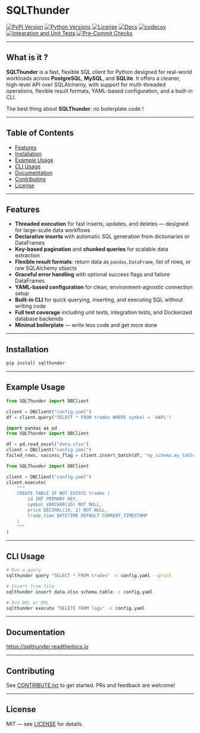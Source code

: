 # SQLThunder

[![PyPI Version](https://img.shields.io/pypi/v/sqlthunder.svg)](https://pypi.org/project/sqlthunder/)
[![Python Versions](https://img.shields.io/pypi/pyversions/sqlthunder.svg)](https://pypi.org/project/sqlthunder/)
[![License](https://img.shields.io/github/license/ilovetartimiel/SQLThunder)](https://github.com/ilovetartimiel/SQLThunder/blob/main/LICENSE)
[![Docs](https://readthedocs.org/projects/sqlthunder/badge/?version=latest)](https://sqlthunder.readthedocs.io/en/latest/)
[![codecov](https://codecov.io/gh/ilovetartimiel/SQLThunder/branch/main/graph/badge.svg)](https://codecov.io/gh/ilovetartimiel/SQLThunder)
[![Integration and Unit Tests](https://github.com/ilovetartimiel/SQLThunder/actions/workflows/tests.yaml/badge.svg)](https://github.com/ilovetartimiel/SQLThunder/actions/workflows/tests.yaml)
[![Pre-Commit Checks](https://github.com/ilovetartimiel/SQLThunder/actions/workflows/pre-commit.yaml/badge.svg)](https://github.com/ilovetartimiel/SQLThunder/actions/workflows/pre-commit.yaml)

---

## What is it ?

**SQLThunder** is a fast, flexible SQL client for Python designed for real-world workloads across **PostgreSQL**, **MySQL**, and **SQLite**. It offers a cleaner, high-level API over SQLAlchemy, with support for multi-threaded operations, flexible result formats, YAML-based configuration, and a built-in CLI.

The best thing about **SQLThunder**: no boilerplate code !

---

## Table of Contents

- [Features](#features)
- [Installation](#installation)
- [Example Usage](#example-usage)
- [CLI Usage](#cli-usage)
- [Documentation](#documentation)
- [Contributing](#contributing)
- [License](#license)

---

## Features

- **Threaded execution** for fast inserts, updates, and deletes — designed for large-scale data workflows
- **Declarative inserts** with automatic SQL generation from dictionaries or DataFrames
- **Key-based pagination** and **chunked queries** for scalable data extraction
- **Flexible result formats**: return data as `pandas.DataFrame`, list of rows, or raw SQLAlchemy objects
- **Graceful error handling** with optional success flags and failure DataFrames
- **YAML-based configuration** for clean, environment-agnostic connection setup
- **Built-in CLI** for quick querying, inserting, and executing SQL without writing code
- **Full test coverage** including unit tests, integration tests, and Dockerized database backends
- **Minimal boilerplate** — write less code and get more done

---

## Installation

```bash
pip install sqlthunder
```

---

## Example Usage

```python
from SQLThunder import DBClient

client = DBClient("config.yaml")
df = client.query("SELECT * FROM trades WHERE symbol = 'AAPL')
```

```python
import pandas as pd
from SQLThunder import DBClient

df = pd.read_excel("data.xlsx")
client = DBClient("config.yaml")
failed_rows, success_flag = client.insert_batch(df, "my_schema.my_table", on_duplicate="ignore", return_status=True)
```

```python
from SQLThunder import DBClient

client = DBClient("config.yaml")
client.execute(
    """
    CREATE TABLE IF NOT EXISTS trades (
        id INT PRIMARY KEY,
        symbol VARCHAR(10) NOT NULL,
        price DECIMAL(10, 2) NOT NULL,
        trade_time DATETIME DEFAULT CURRENT_TIMESTAMP
    )
    """
)
```
---

## CLI Usage

```bash
# Run a query
sqlthunder query "SELECT * FROM trades" -c config.yaml --print

# Insert from file
sqlthunder insert data.xlsx schema.table -c config.yaml

# Run DDL or DML
sqlthunder execute "DELETE FROM logs" -c config.yaml
```

---

## Documentation

https://sqlthunder.readthedocs.io

---

## Contributing

See [CONTRIBUTE.txt](CONTRIBUTE.txt) to get started. PRs and feedback are welcome!

---

## License

MIT — see [LICENSE](LICENSE) for details.
